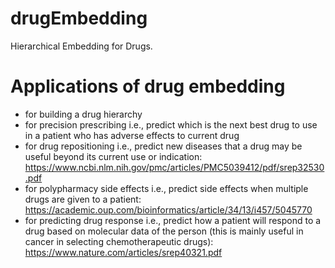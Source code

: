 # drugEmbedding
Hierarchical Embedding for Drugs.

# Applications of drug embedding
* for building a drug hierarchy
* for precision prescribing i.e., predict which is the next best drug to use in a patient who has adverse effects to current drug
* for drug repositioning i.e., predict new diseases that a drug may be useful beyond its current use or indication: https://www.ncbi.nlm.nih.gov/pmc/articles/PMC5039412/pdf/srep32530.pdf
* for polypharmacy side effects i.e., predict side effects when multiple drugs are given to a patient: https://academic.oup.com/bioinformatics/article/34/13/i457/5045770
* for predicting drug response i.e., predict how a patient will respond to a drug based on molecular data of the person (this is mainly useful in cancer in selecting chemotherapeutic drugs): https://www.nature.com/articles/srep40321.pdf

